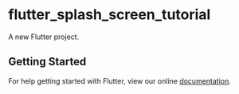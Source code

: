 # flutter_splash_screen_tutorial

A new Flutter project.

## Getting Started

For help getting started with Flutter, view our online
[documentation](https://flutter.io/).
